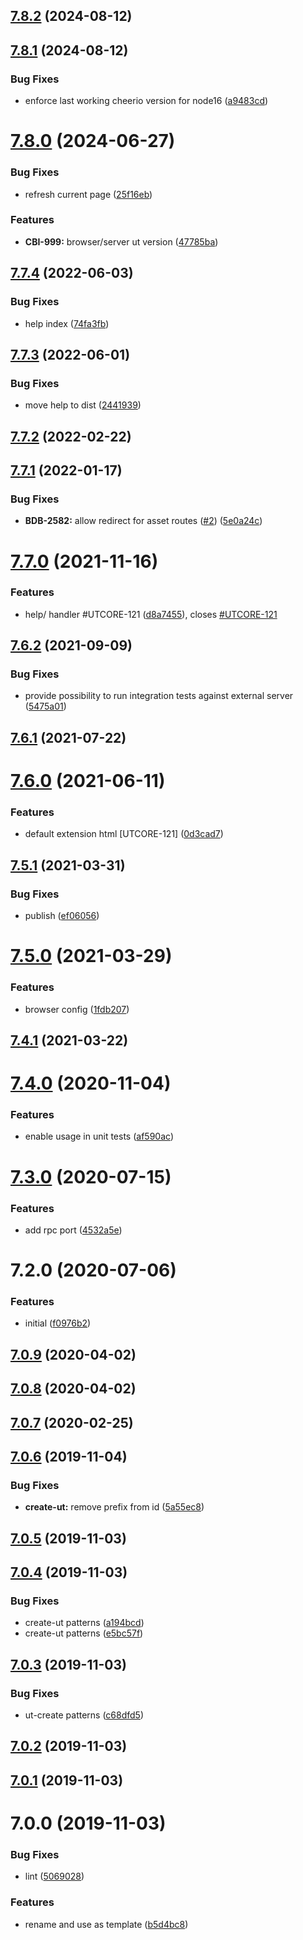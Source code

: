 ## [7.8.2](https://github.com/softwaregroup-bg/ut-browser/compare/v7.8.1...v7.8.2) (2024-08-12)



## [7.8.1](https://github.com/softwaregroup-bg/ut-browser/compare/v7.8.0...v7.8.1) (2024-08-12)


### Bug Fixes

* enforce last working cheerio version for node16 ([a9483cd](https://github.com/softwaregroup-bg/ut-browser/commit/a9483cd5fe3a1ba7983d2cce5c41bef93d6f95ce))



# [7.8.0](https://github.com/softwaregroup-bg/ut-browser/compare/v7.7.4...v7.8.0) (2024-06-27)


### Bug Fixes

* refresh current page ([25f16eb](https://github.com/softwaregroup-bg/ut-browser/commit/25f16eb112e44a65fee2f32721257bdba237ce11))


### Features

* **CBI-999:** browser/server ut version ([47785ba](https://github.com/softwaregroup-bg/ut-browser/commit/47785ba3651d813e6e2918dec188c8c6b349d1cc))



## [7.7.4](https://github.com/softwaregroup-bg/ut-browser/compare/v7.7.3...v7.7.4) (2022-06-03)


### Bug Fixes

* help index ([74fa3fb](https://github.com/softwaregroup-bg/ut-browser/commit/74fa3fb83be42d53878104a0c821c1a604fe6552))



## [7.7.3](https://github.com/softwaregroup-bg/ut-browser/compare/v7.7.2...v7.7.3) (2022-06-01)


### Bug Fixes

* move help to dist ([2441939](https://github.com/softwaregroup-bg/ut-browser/commit/2441939340d971209e813ae58a30c313cea4f97c))



## [7.7.2](https://github.com/softwaregroup-bg/ut-browser/compare/v7.7.1...v7.7.2) (2022-02-22)



## [7.7.1](https://github.com/softwaregroup-bg/ut-browser/compare/v7.7.0...v7.7.1) (2022-01-17)


### Bug Fixes

* **BDB-2582:** allow redirect for asset routes ([#2](https://github.com/softwaregroup-bg/ut-browser/issues/2)) ([5e0a24c](https://github.com/softwaregroup-bg/ut-browser/commit/5e0a24cb360d35837ad4cf9f3dfa13c4a89d6afd))



# [7.7.0](https://github.com/softwaregroup-bg/ut-browser/compare/v7.6.2...v7.7.0) (2021-11-16)


### Features

* help/ handler #UTCORE-121 ([d8a7455](https://github.com/softwaregroup-bg/ut-browser/commit/d8a7455260431ba1b7c07de4fc080eeff1e98e64)), closes [#UTCORE-121](https://github.com/softwaregroup-bg/ut-browser/issues/UTCORE-121)



## [7.6.2](https://github.com/softwaregroup-bg/ut-browser/compare/v7.6.1...v7.6.2) (2021-09-09)


### Bug Fixes

* provide possibility to run integration tests against external server ([5475a01](https://github.com/softwaregroup-bg/ut-browser/commit/5475a012851bab82630beb0061569b825c9925ed))



## [7.6.1](https://github.com/softwaregroup-bg/ut-browser/compare/v7.6.0...v7.6.1) (2021-07-22)



# [7.6.0](https://github.com/softwaregroup-bg/ut-browser/compare/v7.5.1...v7.6.0) (2021-06-11)


### Features

* default extension html [UTCORE-121] ([0d3cad7](https://github.com/softwaregroup-bg/ut-browser/commit/0d3cad793f7932f4984d11c29f78f74f0831254b))



## [7.5.1](https://github.com/softwaregroup-bg/ut-browser/compare/v7.5.0...v7.5.1) (2021-03-31)


### Bug Fixes

* publish ([ef06056](https://github.com/softwaregroup-bg/ut-browser/commit/ef06056f6d7ac6ebaf0157c8bdf5d4fac251ae8a))



# [7.5.0](https://github.com/softwaregroup-bg/ut-browser/compare/v7.4.1...v7.5.0) (2021-03-29)


### Features

* browser config ([1fdb207](https://github.com/softwaregroup-bg/ut-browser/commit/1fdb207cfd2130b77fe9f67a8149cad941044ff8))



## [7.4.1](https://github.com/softwaregroup-bg/ut-browser/compare/v7.4.0...v7.4.1) (2021-03-22)



# [7.4.0](https://github.com/softwaregroup-bg/ut-browser/compare/v7.3.0...v7.4.0) (2020-11-04)


### Features

* enable usage in unit tests ([af590ac](https://github.com/softwaregroup-bg/ut-browser/commit/af590ac12722a781ab8bac2ab3d5414e0077e5be))



# [7.3.0](https://github.com/softwaregroup-bg/ut-browser/compare/v7.2.0...v7.3.0) (2020-07-15)


### Features

* add rpc port ([4532a5e](https://github.com/softwaregroup-bg/ut-browser/commit/4532a5e8894194782dc699bd3ba14ad55e3fd195))



# 7.2.0 (2020-07-06)


### Features

* initial ([f0976b2](https://github.com/softwaregroup-bg/ut-browser/commit/f0976b2b0a3b6d1ce09a6ebd385663855a6438fe))



## [7.0.9](https://github.com/softwaregroup-bg/ut-microservice/compare/v7.0.8...v7.0.9) (2020-04-02)



## [7.0.8](https://github.com/softwaregroup-bg/ut-microservice/compare/v7.0.7...v7.0.8) (2020-04-02)



## [7.0.7](https://github.com/softwaregroup-bg/ut-microservice/compare/v7.0.6...v7.0.7) (2020-02-25)



## [7.0.6](https://github.com/softwaregroup-bg/ut-microservice/compare/v7.0.5...v7.0.6) (2019-11-04)


### Bug Fixes

* **create-ut:** remove prefix from id ([5a55ec8](https://github.com/softwaregroup-bg/ut-microservice/commit/5a55ec8))



## [7.0.5](https://github.com/softwaregroup-bg/ut-microservice/compare/v7.0.4...v7.0.5) (2019-11-03)



## [7.0.4](https://github.com/softwaregroup-bg/ut-microservice/compare/v7.0.3...v7.0.4) (2019-11-03)


### Bug Fixes

* create-ut patterns ([a194bcd](https://github.com/softwaregroup-bg/ut-microservice/commit/a194bcd))
* create-ut patterns ([e5bc57f](https://github.com/softwaregroup-bg/ut-microservice/commit/e5bc57f))



## [7.0.3](https://github.com/softwaregroup-bg/ut-microservice/compare/v7.0.2...v7.0.3) (2019-11-03)


### Bug Fixes

* ut-create patterns ([c68dfd5](https://github.com/softwaregroup-bg/ut-microservice/commit/c68dfd5))



## [7.0.2](https://github.com/softwaregroup-bg/ut-microservice/compare/v7.0.1...v7.0.2) (2019-11-03)



## [7.0.1](https://github.com/softwaregroup-bg/ut-microservice/compare/v7.0.0...v7.0.1) (2019-11-03)



# 7.0.0 (2019-11-03)


### Bug Fixes

* lint ([5069028](https://github.com/softwaregroup-bg/ut-microservice/commit/5069028))


### Features

* rename and use as template ([b5d4bc8](https://github.com/softwaregroup-bg/ut-microservice/commit/b5d4bc8))



